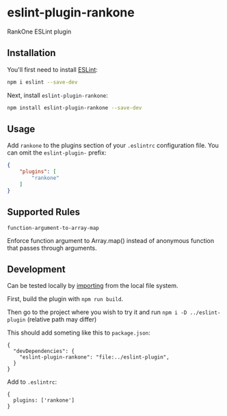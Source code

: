 # eslint-plugin-rankone

RankOne ESLint plugin

## Installation

You'll first need to install [ESLint](https://eslint.org/):

```sh
npm i eslint --save-dev
```

Next, install `eslint-plugin-rankone`:

```sh
npm install eslint-plugin-rankone --save-dev
```

## Usage

Add `rankone` to the plugins section of your `.eslintrc` configuration file. You can omit the `eslint-plugin-` prefix:

```json
{
    "plugins": [
        "rankone"
    ]
}
```

## Supported Rules

`function-argument-to-array-map`

Enforce function argument to Array.map() instead of anonymous function that passes through arguments.


## Development

Can be tested locally by [importing](https://docs.npmjs.com/cli/v9/configuring-npm/package-json#local-paths) from the local file system.

First, build the plugin with `npm run build`.

Then go to the project where you wish to try it and run `npm i -D ../eslint-plugin` (relative path may differ)

This should add someting like this to `package.json`:

```
{
  "devDependencies": {
    "eslint-plugin-rankone": "file:../eslint-plugin",
  }
}
```

Add to `.eslintrc`:

```
{
  plugins: ['rankone']
}
```
